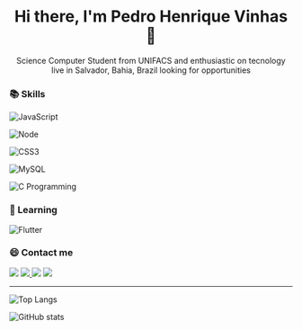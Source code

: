 <h1 align=center> Hi there, I'm Pedro Henrique Vinhas👋 </h1>

<p align=center> Science Computer Student from UNIFACS and enthusiastic on tecnology live in Salvador, Bahia, Brazil looking for opportunities </p>


### 📚 Skills
![JavaScript](https://img.shields.io/badge/-JavaScript-FEAE32?style=flat-square&logoColor=fff&logo=javascript)

![Node](https://img.shields.io/badge/-Node.js-5B9856?style=flat-square&logoColor=fff&logo=Node.js)

![CSS3](https://img.shields.io/badge/-CSS3-5DAFEF?style=flat-square&logoColor=fff&logo=CSS3)

![MySQL](https://img.shields.io/badge/-mySQL-21576A?style=flat-square&logoColor=fff&logo=mySQL)

![C Programming](https://img.shields.io/badge/-C%20Programming-1A2629?style=flat-square&logoColor=fff&logo=C)

### 🚀 Learning

![Flutter](https://img.shields.io/badge/-Flutter-58D6FE?style=flat-square&logoColor=fff&logo=Flutter)

### 😄 Contact me 

<p align="left">
  <a href="#" alt="Gmail">
  <img src="https://img.shields.io/badge/-Gmail-FF0000?style=flat-square&labelColor=FF0000&logo=gmail&logoColor=white&link=LINK-DO-SEU-EMAIL" /></a>

  <a href="https://www.linkedin.com/in/pedro-henrique-vinhas-a049861b8" target="_blank" alt="Linkedin">
  <img src="https://img.shields.io/badge/-Linkedin-0e76a8?style=flat-square&logo=Linkedin&logoColor=white&link=https://www.linkedin.com/in/pedro-henrique-vinhas-a049861b8"/>      </a>

  <a href="#" alt="WhatsApp">
  <img src="https://img.shields.io/badge/-WhatsApp-25d366?style=flat-square&labelColor=25d366&logo=whatsapp&logoColor=white&link=API-DO-SEU-WHATSAPP"/></a>

  <a href="https://www.instagram.com/peuvinhas" target="_blank" alt="Instagram">
  <img src="https://img.shields.io/badge/-Instagram-DF0174?style=flat-square&labelColor=DF0174&logo=instagram&logoColor=white&link=https://www.instagram.com/peuvinhas"/></a>
</p>  

---
![Top Langs](https://github-readme-stats.vercel.app/api/top-langs/?username=pedrovinhas&theme=vision-friendly-dark) 

![GitHub stats](https://github-readme-stats.vercel.app/api?username=pedrovinhas&show_icons=true&theme=vision-friendly-dark)
